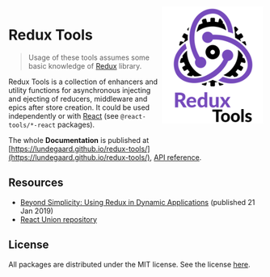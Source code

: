<img align="right" width="200" src="./docs/_media/redux-tools.png">

# Redux Tools

> Usage of these tools assumes some basic knowledge of [Redux](https://redux.js.org/) library.

Redux Tools is a collection of enhancers and utility functions for asynchronous injecting and ejecting
of reducers, middleware and epics after store creation. It could be used independently or with
[React](https://github.com/facebook/react/) (see `@react-tools/*-react` packages).

The whole **Documentation** is published at [https://lundegaard.github.io/redux-tools/](https://lundegaard.github.io/redux-tools/),
[API reference](https://lundegaard.github.io/redux-tools/#/?id=packages).

## Resources

- [Beyond Simplicity: Using Redux in Dynamic Applications](https://medium.com/@wafflepie/beyond-simplicity-using-redux-in-dynamic-applications-ae9e0aea928c) (published 21 Jan 2019)
- [React Union repository](https://github.com/lundegaard/react-union)

## License

All packages are distributed under the MIT license. See the license [here](https://github.com/lundegaard/redux-tools/blob/master/LICENSE).

